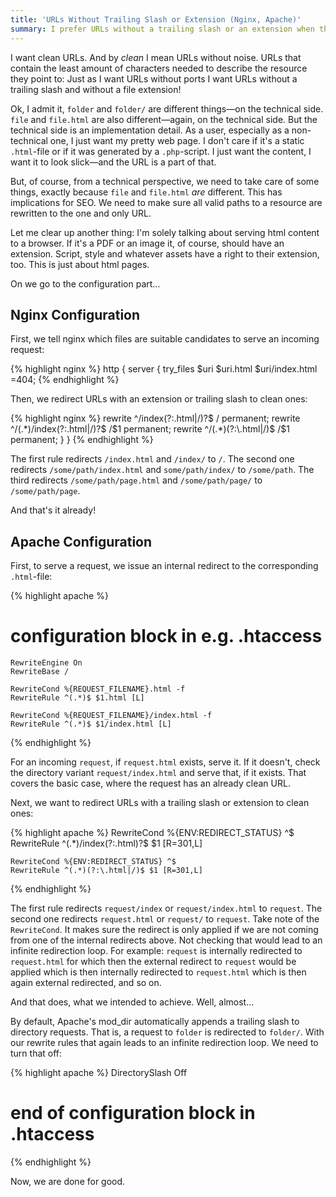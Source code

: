 ```yaml
---
title: 'URLs Without Trailing Slash or Extension (Nginx, Apache)'
summary: I prefer URLs without a trailing slash or an extension when they are pointing to pure html content. They get the information across without burdening the user with technical implementation details. The configuration for nginx is easy, Apache needs some kicks in the butt.
---
```


I want clean URLs. And by *clean* I mean URLs without noise. URLs that contain the least amount of characters needed to describe the resource they point to: Just as I want URLs without ports I want URLs without a trailing slash and without a file extension!

Ok, I admit it, `folder` and `folder/` are different things—on the technical side. `file` and `file.html` are also different—again, on the technical side. But the technical side is an implementation detail. As a user, especially as a non-technical one, I just want my pretty web page. I don't care if it's a static `.html`-file or if it was generated by a `.php`-script. I just want the content, I want it to look slick—and the URL is a part of that.

But, of course, from a technical perspective, we need to take care of some things, exactly because `file` and `file.html` *are* different. This has implications for SEO. We need to make sure all valid paths to a resource are rewritten to the one and only URL. 

Let me clear up another thing: I'm solely talking about serving html content to a browser. If it's a PDF or an image it, of course, should have an extension. Script, style and whatever assets have a right to their extension, too. This is just about html pages.

On we go to the configuration part…


## Nginx Configuration

First, we tell nginx which files are suitable candidates to serve an incoming request:

{% highlight nginx %}
http {
    server {
        try_files $uri $uri.html $uri/index.html =404;
{% endhighlight %}

Then, we redirect URLs with an extension or trailing slash to clean ones:

{% highlight nginx %}
        rewrite ^/index(?:\.html|/)?$ / permanent;
        rewrite ^/(.*)/index(?:\.html|/)?$ /$1 permanent;
        rewrite ^/(.*)(?:\.html|/)$ /$1 permanent;
    }
}
{% endhighlight %}

The first rule redirects `/index.html` and `/index/` to `/`.
The second one redirects `/some/path/index.html` and `some/path/index/` to `/some/path`.
The third redirects `/some/path/page.html` and `/some/path/page/` to `/some/path/page`.

And that's it already!


## Apache Configuration

First, to serve a request, we issue an internal redirect to the corresponding `.html`-file:

{% highlight apache %}
# configuration block in e.g. .htaccess
    
    RewriteEngine On
    RewriteBase /

    RewriteCond %{REQUEST_FILENAME}.html -f
    RewriteRule ^(.*)$ $1.html [L]
    
    RewriteCond %{REQUEST_FILENAME}/index.html -f
    RewriteRule ^(.*)$ $1/index.html [L]
{% endhighlight %}

For an incoming `request`, if `request.html` exists, serve it. If it doesn't, check the directory variant `request/index.html` and serve that, if it exists. That covers the basic case, where the request has an already clean URL.

Next, we want to redirect URLs with a trailing slash or extension to clean ones:

{% highlight apache %}
    RewriteCond %{ENV:REDIRECT_STATUS} ^$
    RewriteRule ^(.*)/index(?:\.html)?$ $1 [R=301,L]
    
    RewriteCond %{ENV:REDIRECT_STATUS} ^$
    RewriteRule ^(.*)(?:\.html|/)$ $1 [R=301,L]
{% endhighlight %}

The first rule redirects `request/index` or `request/index.html` to `request`. The second one redirects `request.html` or `request/` to `request`. Take note of the `RewriteCond`. It makes sure the redirect is only applied if we are not coming from one of the internal redirects above. Not checking that would lead to an infinite redirection loop. For example: `request` is internally redirected to `request.html` for which then the external redirect to `request` would be applied which is then internally redirected to `request.html` which is then again external redirected, and so on.

And that does, what we intended to achieve. Well, almost…

By default, Apache's mod_dir automatically appends a trailing slash to directory requests. That is, a request to `folder` is redirected to `folder/`. With our rewrite rules that again leads to an infinite redirection loop. We need to turn that off:
 
{% highlight apache %}
    DirectorySlash Off
    
# end of configuration block in .htaccess
{% endhighlight %}

Now, we are done for good.